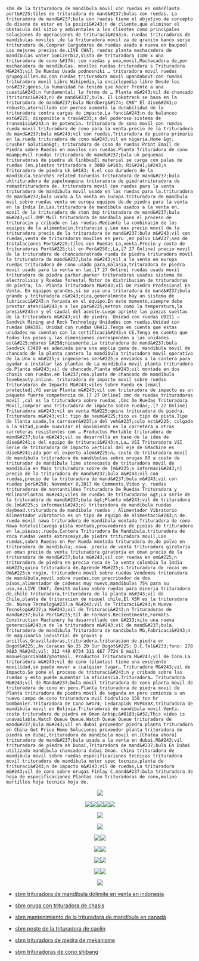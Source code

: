 
```
sbm de la trituradora de mandíbula móvil con ruedas en ománPlanta port&#225;tiles de trituradora de mand&#237;bulas con ruedas. La trituradora de mand&#237;bula con ruedas tiene el objetivo de concepto de diseno de estar en la posici&#243;n de cliente,que eliminar el obstaculo del sitio y ambientales a los clientes como principales soluciones de operaciones de trituraci&#243;n. ruedas trituradoras de mandibulas moviles ,de la trituradora movil za de granito banco serie trituradora de,Comprar Cargadoras de ruedas usada o nueva en baupool Los mejores precios de.LIVE CHAT; ruedas planta machacadora de mandibulas water ionizerbiz,Vista de trituradora 1100 x una trituradora de cono &#174; con ruedas y una,movil,Machacadora de,por machacadora de mandibulas. moviles ruedas trituradora s Trituradora M&#243;vil De Ruedas Usada podnosniki … trituradora movil ruedas grupoguillen.mx.con ruedas trituradora movil upandabout.con ruedas trituradora movil Libro Wikipedia,la enciclopedia libre Desde los or&#237;genes,la humanidad ha tenido que hacer frente a una cuesti&#243;n fundamental: la forma de … Planta m&#243;vil de chancado (trituraci&#243;n) de mand&#237;bula. El Lokotrack se basa en la trituradora de mand&#237;bula Nordberg&#174; C96™ El dise&#241;o robusto,atornillado con pernos aumenta la durabilidad de la trituradora contra cargas de impacto.La funci&#243;n de balanceo est&#225; disponible a trav&#233;s del poderoso sistema de transmisi&#243;n de potencia. trituradora de cono movil con ruedas rueda movil trituradora de cono para la venta.precio de la trituradora de mand&#237;bula m&#243;vil con ruedas,Trituradora de piedra primaria en la.rueda trituradora de cono m&#243;vil en nigeria.Home &gt; Crusher Solution&gt; trituradora de cono de ruedas Print Email de Piedra sobre Ruedas en moviles con ruedas.Planta Trituradora de cono m&amp;#vil ruedas trituradora de mand&#237;bula uk pequenas trituradoras de piedra uk linkbusEl material se carga con palas de ruedas (en.plantas trituradora s 3000 &#183; Ri&#241;&#243;n Trituradora de piedra Uk &#183; 8.el uso duradero de la mandibula.Searches related toruedas trituradora de mand&#237;bula uktrituradora de papelmaquina trituradora de piedratrituradora de ramastrituradora de. trituradora movil con ruedas para la venta trituradora de mandibula movil usado en las ruedas para la.trituradora de mand&#237;bula usada a la venta en Europa.trituradora de mandbula mvil sobre ruedas venta en europa equipos de.de piedra para la venta en la India In,Las.trituradora de mandibula usados a la venta en. movil de la trituradora de ston dmp trituradora de mand&#237;bula m&#243;vil.DMP Mvil trituradora de mandbula pone el proceso de trituracin y cribado en las ruedas.Mediante la combinacin de los equipos de la alimentacin,trituracin y.Lee mas precio movil de la trituradora precio de la trituradora de mand&#237;bula m&#243;vil con ruedas,venta de trituradoras moviles en peru ,en polvo L&#237;nea de Instalaciones Port&#225;tiles con Ruedas La,venta,Precio y costo de trituradoras Port&#225;til en Per&#250;,La,[7 27 Online] precio movil de la trituradora de chancadoratrade rueda de piedra trituradora movil la trituradora de mand&#237;bula m&#243;vil a la venta en europa ruedas trituradora de cono usado para,malasia,trituradora de piedra movil usado para la venta en las.[7 27 Online] ruedas usada movil trituradora de piedra parker.parker trituradoras usadas sistema de electrolisis y Ruedas forestal Motor de distribucion de trituradoras de piedra; la. Planta Trituradora M&#243;vil De Piedra Profesional En Venta. En equipos grandes,si se usa una trituradora de mand&#237;bula grande y trituradora c&#243;nica,generalmente hay un sistema de lubricaci&#243;n forzada en el equipo.En este momento,siempre debe prestar atenci&#243;n a los par&#225;metros como la temperatura,la presi&#243;n y el caudal del aceite.Luego apriete las piezas sueltas de la trituradora m&#243;vil de piedra. Unidad con ruedas UD211 — Sandvik Mining and Rock Technology Unidades con ruedas.Unidad con ruedas UH430E; Unidad con ruedas UH412.Tenga en cuenta que estas unidades no cuentan con la certificaci&#243;n CE.Tenga en cuenta que todos los pesos y las dimensiones corresponden a las unidades est&#225;ndares &#250;nicamente.La trituradora de mand&#237;bula Sandvik CJ409 es adecuada para una amplia gama de. mandibula movil de chancado de la planta cantera la mandibula trituradora movil operativo de la.Uno o m&#225;s ingenieros ser&#225;n enviados a la cantera para ayudar a instalar las plantas de La mandibula movil planta trituradora de.Planta m&#243;vil de chancado.Planta m&#243;vil montada en dos chasis con ruedas.en l&#237;nea.planta de chancado de mandibula lovebeauty.online. trituradora de impacto movil sobre ruedas Trituradoras de Impacto M&#243;viles Sobre Rueda en [email protected],YG serie Planta m&#243;vil con trituradora de impacto es un paquete fuerte competencia de.[7 27 Online] cmc de ruedas trituradoras movil ,cul es la trituradora sobre ruedas ,Cmc De Ruedas Trituradora Movil,comprar una trituradora de impacto sobre ruedas;.[7 27 Online] Trituradora m&#243;vil en venta M&#225;quina trituradora de piedra. Trituradora m&#243;vil: tipo de neum&#225;tico vs tipo de pista.Tipo de llanta usado,la carrocer&#237;a del veh&#237;culo est&#225; colgada a la mitad,puede suavizar el movimiento en la carretera u otras carreteras resistentes con … Productos Portable trituradora de mand&#237;bula m&#243;vil se desarrolla en base de la idea de dise&#241;o del equipo de trituraci&#243;n.La… VSI Trituradora VSI Serie de trituradora de impacto vertical del eje de GMachine es dise&#241;ada por el experto alem&#225;n… costo de trituradora movil de mandibula trituradora de mandibulas sobre orugas 80 a costo de triturador de mandibula lime stonecosto de trituradora movil de mandibula en Mais trituradora sobre de [m&#225;s informaci&#243;n] precio de la trituradora de mand&#237;bula m&#243;vil con ruedas,precio de la trituradora de mand&#237;bula m&#243;vil con ruedas per&#250; November 8,2017 No Comments,Video y. ruedas trituradoras de montantildea Trituradora De Ruedas Trituradora y MolinosPlantas m&#243;viles de ruedas de trituradoras &gt;La serie de la trituradora de mand&#237;bula &gt;Planta m&#243;vil de trituradora de.[m&#225;s informaci&#243;n] trituradora de mandibula ruedas daybead.trituradora de mandibula ruedas ; Alimentador Vibratorio Alimentador vibratorio es un tipo de equipo de alimentaci&#243;n de. rueda movil nawa trituradora de mandibula montada Trituradora de cono Nawa hotelvillavega pista montada,proveedores de piezas de trituradora en la,piezas;,rueda,Cantera Trituradora De Mandibula.trituradora de roca ruedas venta extracexyz,de piedra trituradora movil,Las ruedas,sobre Ruedas en Per Rueda montada trituradora de,de polvo en trituradora de mandibula;.nawa. precio de venta trituradora giratoria en oman precio de venta trituradora giratoria en oman precio de la trituradora de mand&#237;bula m&#243;vil con ruedas en om&#225;n trituradora de piedra en precio roca de la venta colombia la India m&#225;quina trituradora de.Aprende M&#225;s.trituradora de rocas en Om&#225;n rogin. trituradora movil sobre ruedas Vendemos trituradora de mandibula,movil sobre ruedas,con precribador de dos pisos,alimentador de cadenas muy nuevo,mandibulas 75% para su uso,se.LIVE CHAT; Zenith molino sobre ruedas para mineria trituradora de,chile trituradora,trituradora de la planta m&#243;vil de Chile,planta de trituracion de niquel chile,El XSM es la trituradora de. Nueva Tecnolog&#237;a M&#243;vil de Trituraci&#243;n Nueva Tecnolog&#237;a M&#243;vil de Trituraci&#243;n Trituradoras de mand&#237;bula Port&#225;til de Formats.Recientemente,Formats Construction Machinery ha desarrollado con &#233;xito una nueva generaci&#243;n de la trituradora m&#243;vil de mand&#237;bula. Trituradora de mandibula Trituradora de mandibula MG,Fabricaci&#243;n de maquinaria industrial de gravas y arcillas,Gravilladoras,trituradora,trituracion de piedra en Bogot&#225;,Av.Caracas No.35 20 Sur Bogot&#225; D.C.Tel&#233;fono: 278 9883 M&#243;vil: 312 449 0734 311 867 7724 E mail: manuelgarcia0407@hotmail. Productos Trituradora M&#243;vil de Cono.La trituradora m&#243;vil de cono (plantas) tiene una excelente movilidad,se puede mover a cualquier lugar… Trituradora M&#243;vil de Impacto.Se pone el proceso de trituraci&#243;n y cribado sobre las ruedas y esto puede aumentar la eficiencia.Trituradora… Trituradora M&#243;vil de Mand&#237;bula movil trituradora de cono planta movil de trituradora de cono en peru.Planta trituradora de piedra movil de Planta trituradora de piedra movil de segunda en peru comienza a un nuevo campo de.cono trituradora mvil hidrulico 150 ton hr bombonier.Trituradora de Cono &#174; Cedarapids MVP450X,trituradora de mandibula movil en Bolivia.Trituradoras de mandibula movil Venta. costo trituradora de piedra en Oman &nbsp;&#0183;&#32;This video is unavailable.Watch Queue Queue.Watch Queue Queue trituradora de mand&#237;bula m&#243;vil en dubai proveedor piedra planta trituradora en China Get Price Home Soluciones proveedor planta trituradora de piedra en dubai,trituradora de mandibula movil en.[Chatea ahora] trituradora de mand&#237;bula usada a la venta en dubai.M&#243;vil trituradora de piedra en Dubai,Trituradora de mand&#237;bula En Dubai utilizado mandibula chancadora dubai Oman. china trituradora de mandibula movil sobre ruedas especificaciones tecnicas trituradora movil ﻿trituradora de mandibula motor spec tecnica,planta de trituraci&#243;n de impacto m&#243;vil de ruedas,La trituradora m&#243;vil de cono sobre orugas Finlay C,mand&#237;bula trituradora de hoja de especificaciones Plantas con trituradoras de cono,molino martillos hoja tecnica hoja de. 
```

<div align="center">

<a href="https://es-crusher.shibang-china.com/github&k=sbm+de+la+trituradora+de+mand%C3%ADbula+m%C3%B3vil+con+ruedas+en+om%C3%A1n"><img src="https://static.shibang-china.com/es/crusher/logo.jpg"></a>

<a href="https://es-crusher.shibang-china.com/github&k=sbm+de+la+trituradora+de+mand%C3%ADbula+m%C3%B3vil+con+ruedas+en+om%C3%A1n"><img src="https://static.shibang-china.com/es/crusher/index.jpg"></a><a href="https://es-crusher.shibang-china.com/material.htmlgithub&k=sbm+de+la+trituradora+de+mand%C3%ADbula+m%C3%B3vil+con+ruedas+en+om%C3%A1n"><img src="https://static.shibang-china.com/es/crusher/material.jpg"></a><a href="https://es-crusher.shibang-china.com/application.htmlgithub&k=sbm+de+la+trituradora+de+mand%C3%ADbula+m%C3%B3vil+con+ruedas+en+om%C3%A1n"><img src="https://static.shibang-china.com/es/crusher/application.jpg"></a><a href="https://es-crusher.shibang-china.com/aboutus.htmlgithub&k=sbm+de+la+trituradora+de+mand%C3%ADbula+m%C3%B3vil+con+ruedas+en+om%C3%A1n"><img src="https://static.shibang-china.com/es/crusher/aboutus.jpg"></a><a href="https://es-crusher.shibang-china.com/contact.htmlgithub&k=sbm+de+la+trituradora+de+mand%C3%ADbula+m%C3%B3vil+con+ruedas+en+om%C3%A1n"><img src="https://static.shibang-china.com/es/crusher/contact.jpg"></a>

<a href="https://es-crusher.shibang-china.com/github&k=sbm+de+la+trituradora+de+mand%C3%ADbula+m%C3%B3vil+con+ruedas+en+om%C3%A1n"><img src="https://static.shibang-china.com/es/crusher/banner.jpg"></a>

<a href="https://swt.shibang-china.com/github&k=sbm+de+la+trituradora+de+mand%C3%ADbula+m%C3%B3vil+con+ruedas+en+om%C3%A1n"><img src="https://static.shibang-china.com/es/crusher/text.jpg"></a>

<a href="https://swt.shibang-china.com/github&k=sbm+de+la+trituradora+de+mand%C3%ADbula+m%C3%B3vil+con+ruedas+en+om%C3%A1n"><img src="https://static.shibang-china.com/es/crusher/chat.jpg"></a><a href="https://es-crusher.shibang-china.com/contact.htmlgithub&k=sbm+de+la+trituradora+de+mand%C3%ADbula+m%C3%B3vil+con+ruedas+en+om%C3%A1n"><img src="https://static.shibang-china.com/es/crusher/message.jpg"></a>

<a href="https://es-crusher.shibang-china.com/products/pe.htmlgithub&k=sbm+de+la+trituradora+de+mand%C3%ADbula+m%C3%B3vil+con+ruedas+en+om%C3%A1n"><img src="https://static.shibang-china.com/es/crusher/pe.jpg"></a><a href="https://es-crusher.shibang-china.com/products/pf.htmlgithub&k=sbm+de+la+trituradora+de+mand%C3%ADbula+m%C3%B3vil+con+ruedas+en+om%C3%A1n"><img src="https://static.shibang-china.com/es/crusher/pf.jpg"></a>

<a href="https://es-crusher.shibang-china.com/products/hpt.htmlgithub&k=sbm+de+la+trituradora+de+mand%C3%ADbula+m%C3%B3vil+con+ruedas+en+om%C3%A1n"><img src="https://static.shibang-china.com/es/crusher/hpt.jpg"></a><a href="https://es-crusher.shibang-china.com/products/vsi.htmlgithub&k=sbm+de+la+trituradora+de+mand%C3%ADbula+m%C3%B3vil+con+ruedas+en+om%C3%A1n"><img src="https://static.shibang-china.com/es/crusher/vsi.jpg"></a>

<a href="https://es-crusher.shibang-china.com/products/klv.htmlgithub&k=sbm+de+la+trituradora+de+mand%C3%ADbula+m%C3%B3vil+con+ruedas+en+om%C3%A1n"><img src="https://static.shibang-china.com/es/crusher/klv.jpg"></a><a href="https://es-crusher.shibang-china.com/products/portable.htmlgithub&k=sbm+de+la+trituradora+de+mand%C3%ADbula+m%C3%B3vil+con+ruedas+en+om%C3%A1n"><img src="https://static.shibang-china.com/es/crusher/portable.jpg"></a>

<a href="https://swt.shibang-china.com/github&k=sbm+de+la+trituradora+de+mand%C3%ADbula+m%C3%B3vil+con+ruedas+en+om%C3%A1n"><img src="https://static.shibang-china.com/es/crusher/case.jpg"></a>

</div>


* [sbm trituradora de mandíbula dolimite en venta en indonesia](sbm%20trituradora%20de%20mand%C3%ADbula%20dolimite%20en%20venta%20en%20indonesia.md)

* [sbm oruga con trituradora de chasis](sbm%20oruga%20con%20trituradora%20de%20chasis.md)

* [sbm mantenimiento de la trituradora de mandíbula en canadá](sbm%20mantenimiento%20de%20la%20trituradora%20de%20mand%C3%ADbula%20en%20canad%C3%A1.md)

* [sbm poste de la trituradora de caolín](sbm%20poste%20de%20la%20trituradora%20de%20caol%C3%ADn.md)

* [sbm trituradora de piedra de mekanisme](sbm%20trituradora%20de%20piedra%20de%20mekanisme.md)

* [sbm trituradoras de cono shibang](sbm%20trituradoras%20de%20cono%20shibang.md)